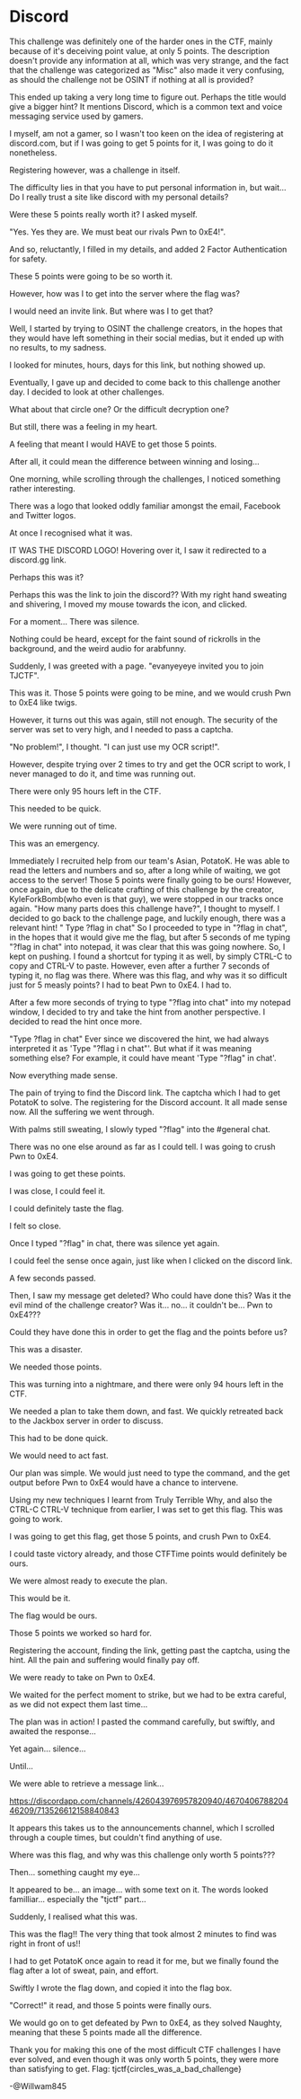# Discord

This challenge was definitely one of the harder ones in the CTF, mainly because of it's deceiving point value, at only 5 points. 
The description doesn't provide any information at all, which was very strange, and the fact that the challenge was categorized as "Misc" also made it very confusing, as should the challenge not be OSINT if nothing at all is provided? 

This ended up taking a very long time to figure out. Perhaps the title would give a bigger hint? It mentions Discord, which is a common text and voice messaging service used by gamers. 

I myself, am not a gamer, so I wasn't too keen on the idea of registering at discord.com, but if I was going to get 5 points for it, I was going to do it nonetheless. 

Registering however, was a challenge in itself. 

The difficulty lies in that you have to put personal information in, but wait... Do I really trust a site like discord with my personal details? 

Were these 5 points really worth it? I asked myself.

"Yes. Yes they are. We must beat our rivals Pwn to 0xE4!". 

And so, reluctantly, I filled in my details, and added 2 Factor Authentication for safety. 

These 5 points were going to be so worth it. 

However, how was I to get into the server where the flag was? 

I would need an invite link. But where was I to get that? 

Well, I started by trying to OSINT the challenge creators, in the hopes that they would have left something in their social medias, but it ended up with no results, to my sadness. 

I looked for minutes, hours, days for this link, but nothing showed up.

Eventually, I gave up and decided to come back to this challenge another day. I decided to look at other challenges. 

What about that circle one? Or the difficult decryption one? 

But still, there was a feeling in my heart. 

A feeling that meant I would HAVE to get those 5 points. 

After all, it could mean the difference between winning and losing...

One morning, while scrolling through the challenges, I noticed something rather interesting. 

There was a logo that looked oddly familiar amongst the email, Facebook and Twitter logos. 

At once I recognised what it was.

IT WAS THE DISCORD LOGO! Hovering over it, I saw it redirected to a discord.gg link. 

Perhaps this was it? 

Perhaps this was the link to join the discord?? With my right hand sweating and shivering, I moved my mouse towards the icon, and clicked.

For a moment... There was silence. 

Nothing could be heard, except for the faint sound of rickrolls in the background, and the weird audio for arabfunny. 

Suddenly, I was greeted with a page. "evanyeyeye invited you to join TJCTF". 

This was it. Those 5 points were going to be mine, and we would crush Pwn to 0xE4 like twigs. 

However, it turns out this was again, still not enough. The security of the server was set to very high, and I needed to pass a captcha. 

"No problem!", I thought. "I can just use my OCR script!". 

However, despite trying over 2 times to try and get the OCR script to work, I never managed to do it, and time was running out. 

There were only 95 hours left in the CTF. 

This needed to be quick.

We were running out of time. 

This was an emergency.

Immediately I recruited help from our team's Asian, PotatoK. He was able to read the letters and numbers and so, after a long while of waiting, we got access to the server! Those 5 points were finally going to be ours! However, once again, due to the delicate crafting of this challenge by the creator, KyleForkBomb(who even is that guy), we were stopped in our tracks once again. "How many parts does this challenge have?", I thought to myself. I decided to go back to the challenge page, and luckily enough, there was a relevant hint!
" Type ?flag in chat"
So I proceeded to type in "?flag in chat", in the hopes that it would give me the flag, but after 5 seconds of me typing "?flag in chat" into notepad, it was clear that this was going nowhere. So, I kept on pushing. I found a shortcut for typing it as well, by simply CTRL-C to copy and CTRL-V to paste. However, even after a further 7 seconds of typing it, no flag was there. Where was this flag, and why was it so difficult just for 5 measly points? I had to beat Pwn to 0xE4. I had to.

After a few more seconds of trying to type "?flag into chat" into my notepad window, I decided to try and take the hint from another perspective. 
I decided to read the hint once more.

"Type ?flag in chat"
Ever since we discovered the hint, we had always interpreted it as 'Type "?flag i n chat"'. But what if it was meaning something else? For example, it could have meant 'Type "?flag" in chat'.

Now everything made sense. 

The pain of trying to find the Discord link. The captcha which I had to get PotatoK to solve. The registering for the Discord account. It all made sense now. All the suffering we went through. 

With palms still sweating, I slowly typed "?flag" into the #general chat. 

There was no one else around as far as I could tell. I was going to crush Pwn to 0xE4. 

I was going to get these points. 

I was close, I could feel it.

I could definitely taste the flag.

I felt so close. 

Once I typed "?flag" in chat, there was silence yet again.

I could feel the sense once again, just like when I clicked on the discord link.

A few seconds passed. 

Then, I saw my message get deleted? Who could have done this? Was it the evil mind of the challenge creator? Was it... no... it couldn't be... Pwn to 0xE4??? 

Could they have done this in order to get the flag and the points before us? 

This was a disaster. 

We needed those points. 

This was turning into a nightmare, and there were only 94 hours left in the CTF. 

We needed a plan to take them down, and fast. We quickly retreated back to the Jackbox server in order to discuss. 

This had to be done quick. 

We would need to act fast.

Our plan was simple. We would just need to type the command, and the get output before Pwn to 0xE4 would have a chance to intervene. 

Using my new techniques I learnt from Truly Terrible Why, and also the CTRL-C CTRL-V technique from earlier, I was set to get this flag. This was going to work. 

I was going to get this flag, get those 5 points, and crush Pwn to 0xE4. 

I could taste victory already, and those CTFTime points would definitely be ours.

We were almost ready to execute the plan. 

This would be it. 

The flag would be ours. 

Those 5 points we worked so hard for. 

Registering the account, finding the link, getting past the captcha, using the hint. All the pain and suffering would finally pay off. 

We were ready to take on Pwn to 0xE4.

We waited for the perfect moment to strike, but we had to be extra careful, as we did not expect them last time...

The plan was in action! I pasted the command carefully, but swiftly, and awaited the response...

Yet again... silence...

Until...

We were able to retrieve a message link...

https://discordapp.com/channels/426043976957820940/467040678820446209/713526612158840843

It appears this takes us to the announcements channel, which I scrolled through a couple times, but couldn't find anything of use. 

Where was this flag, and why was this challenge only worth 5 points???

Then... something caught my eye...

It appeared to be... an image... with some text on it. The words looked familliar... especially the "tjctf" part...

Suddenly, I realised what this was. 

This was the flag!! The very thing that took almost 2 minutes to find was right in front of us!! 

I had to get PotatoK once again to read it for me, but we finally found the flag after a lot of sweat, pain, and effort. 

Swiftly I wrote the flag down, and copied it into the flag box.

"Correct!" it read, and those 5 points were finally ours.

We would go on to get defeated by Pwn to 0xE4, as they solved Naughty, meaning that these 5 points made all the difference.

Thank you for making this one of the most difficult CTF challenges I have ever solved, and even though it was only worth 5 points, they were more than satisfying to get.
Flag: tjctf{circles_was_a_bad_challenge}

-@Willwam845
